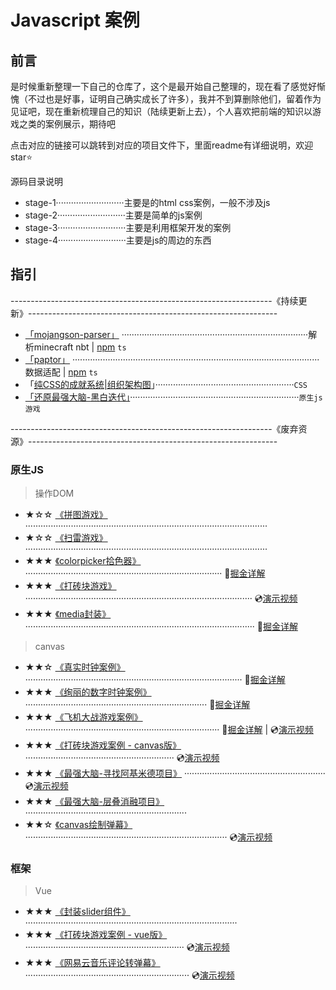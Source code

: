 

# Javascript 案例

## 前言

是时候重新整理一下自己的仓库了，这个是最开始自己整理的，现在看了感觉好惭愧（不过也是好事，证明自己确实成长了许多），我并不到算删除他们，留着作为见证吧，现在重新梳理自己的知识（陆续更新上去），个人喜欢把前端的知识以游戏之类的案例展示，期待吧

点击对应的链接可以跳转到对应的项目文件下，里面readme有详细说明，欢迎star⭐

源码目录说明

- stage-1···························主要是的html css案例，一般不涉及js
- stage-2···························主要是简单的js案例
- stage-3···························主要是利用框架开发的案例
- stage-4···························主要是js的周边的东西

## 指引

-----------------------------------------------------------------《持续更新》--------------------------------------------------------------



- [「mojangson-parser」](https://github.com/haima16/mojangson-parser)  ··········································································解析minecraft nbt | [npm](https://www.npmjs.com/package/paptor) `ts`
- [「paptor」](https://github.com/haima16/paptor)  ··································································································数据适配 | [npm](https://www.npmjs.com/package/mojangson-parser) `ts`
- 「[纯CSS的成就系统|组织架构图](https://github.com/haima16/JavaScript-Case/tree/master/stage-1/树形结构)」·······················································`CSS`
- [「还原最强大脑-黑白迭代」](https://github.com/haima16/JavaScript-Case/tree/master/stage-1/树形结构)···································································`原生js` `游戏`





-----------------------------------------------------------------《废弃资源》--------------------------------------------------------------


### 原生JS

> 操作DOM

- ★☆☆ [《拼图游戏》](https://github.com/haima16/JavaScript/tree/master/game/puzzle/test) ································································································
- ★☆☆ [《扫雷游戏》](https://github.com/haima16/JavaScript/blob/master/game/扫雷) ································································································
- ★★★ [《colorpicker拾色器》]() ·············································································· 📄[掘金详解](https://juejin.im/post/5d386043f265da1b7f29c1ab) 
- ★★★ [《打砖块游戏》](https://github.com/haima16/JavaScript/tree/master/game/breakout)  ·························································································· 💿[演示视频](https://www.bilibili.com/video/av61756000) 
- ★★★ [《media封装》](https://github.com/haima16/media)  ··························································································· 📄[掘金详解](https://juejin.im/post/5d58bc4b6fb9a06b0202c005) 

> canvas

- ★★☆ [《真实时钟案例》](https://github.com/haima16/JavaScript-Case/tree/master/canvas/clock) ······················································································ 📄[掘金详解](https://juejin.im/post/5d2bf800f265da1bab29de81) 
- ★★★ [《绚丽的数字时钟案例》](https://github.com/haima16/JavaScript-Case/tree/master/canvas/digit-clock) ········································································ 📄[掘金详解](https://juejin.im/post/5d006433e51d45775c73dcc1) 
- ★★★ [《飞机大战游戏案例》](https://github.com/haima16/JavaScript-Case/tree/master/canvas/plane) ············································································· 📄[掘金详解](https://juejin.im/post/5d2d46506fb9a07ed740afe8)  |  💿[演示视频](https://www.bilibili.com/video/av56186806) 
- ★★★ [《打砖块游戏案例 - canvas版》](https://github.com/haima16/JavaScript-Case-Case/tree/master/canvas/blockout) ··························································· 💿[演示视频](https://www.bilibili.com/video/av61756000) 
- ★★★ [《最强大脑-寻找阿基米德项目》](https://github.com/haima16/JavaScript-Case/tree/master/canvas/polyon) ························································ 💿[演示视频](https://www.bilibili.com/video/av64294782) 
- ★★★ [《最强大脑-层叠消融项目》](https://github.com/haima16/cascade_ablation_ol)  ································································
- ★★☆ [《canvas绘制弹幕》](https://github.com/haima16/JavaScript/tree/master/canvas/barrage)  ················································································ 💿[演示视频](https://www.bilibili.com/video/av63579877) 

### 框架

> Vue

- ★★★ [《封装slider组件》](https://github.com/haima16/JavaScript/tree/master/vue-components/Slider) ····················································································
- ★★★ [《打砖块游戏案例 - vue版》](https://github.com/haima16/breakout)  ······························································· 💿[演示视频](https://www.bilibili.com/video/av61756000) 
- ★★★ [《网易云音乐评论转弹幕》](https://github.com/haima16/music)  ································································· 💿[演示视频](https://www.bilibili.com/video/av63579877) 
